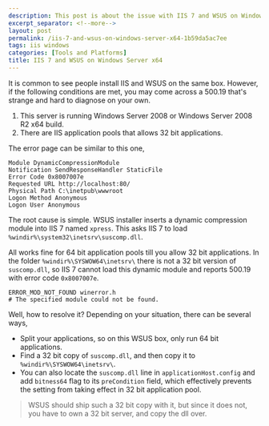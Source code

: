 ```yaml
---
description: This post is about the issue with IIS 7 and WSUS on Windows Server x64.
excerpt_separator: <!--more-->
layout: post
permalink: /iis-7-and-wsus-on-windows-server-x64-1b59da5ac7ee
tags: iis windows
categories: [Tools and Platforms]
title: IIS 7 and WSUS on Windows Server x64
---
```

It is common to see people install IIS and WSUS on the same box. However, if the following conditions are met, you may come across a 500.19 that's strange and hard to diagnose on your own.
<!--more-->

1. This server is running Windows Server 2008 or Windows Server 2008 R2 x64 build.
1. There are IIS application pools that allows 32 bit applications.

The error page can be similar to this one,

``` text
Module DynamicCompressionModule
Notification SendResponseHandler StaticFile
Error Code 0x8007007e
Requested URL http://localhost:80/
Physical Path C:\inetpub\wwwroot
Logon Method Anonymous
Logon User Anonymous
```

The root cause is simple. WSUS installer inserts a dynamic compression module into IIS 7 named `xpress`. This asks IIS 7 to load `%windir%\system32\inetsrv\suscomp.dll`.

All works fine for 64 bit application pools till you allow 32 bit applications. In the folder `%windir%\SYSWOW64\inetsrv\` there is not a 32 bit version of `suscomp.dll`, so IIS 7 cannot load this dynamic module and reports 500.19 with error code `0x8007007e`.

``` text
ERROR_MOD_NOT_FOUND winerror.h
# The specified module could not be found.
```

Well, how to resolve it? Depending on your situation, there can be several ways,

* Split your applications, so on this WSUS box, only run 64 bit applications.
* Find a 32 bit copy of `suscomp.dll`, and then copy it to `%windir%\SYSWOW64\inetsrv\`.
* You can also locate the `suscomp.dll` line in `applicationHost.config` and add `bitness64` flag to its `preCondition` field, which effectively prevents the setting from taking effect in 32 bit application pool.

> WSUS should ship such a 32 bit copy with it, but since it does not, you have to own a 32 bit server, and copy the dll over.
